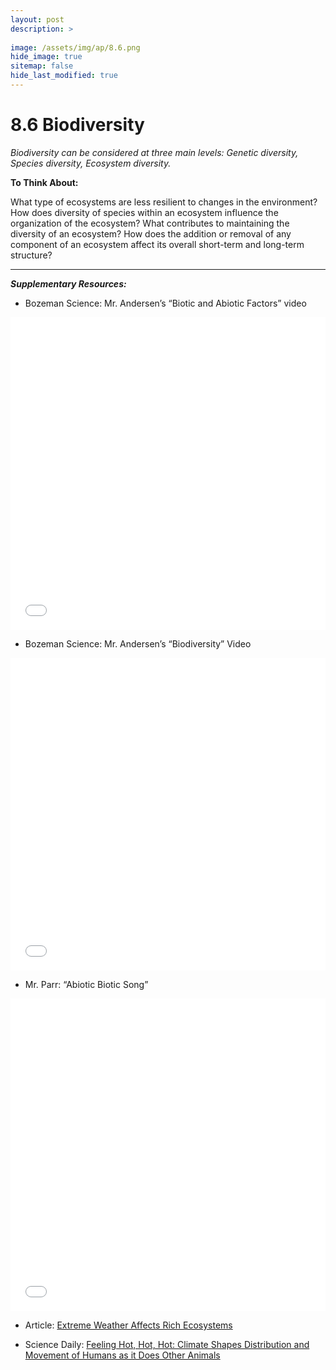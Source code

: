 ```yaml
---
layout: post
description: >
  
image: /assets/img/ap/8.6.png
hide_image: true
sitemap: false
hide_last_modified: true
---
```


# 8.6 Biodiversity

*Biodiversity can be considered at three main levels: Genetic diversity, Species diversity, Ecosystem diversity.*

**To Think About:** 

What type of ecosystems are less resilient to changes in the environment?
How does diversity of species within an ecosystem influence the organization of the ecosystem?
What contributes to maintaining the diversity of an ecosystem?
How does the addition or removal of any component of an ecosystem affect its overall short-term and long-term structure?

---

***Supplementary Resources:*** 

- Bozeman Science: Mr. Andersen’s “Biotic and Abiotic Factors” video

<iframe src="//player.bilibili.com/player.html?isOutside=true&aid=113690552567930&bvid=BV1MiktY3EBW&cid=27457358201&p=1&high_quality=1&danmaku=0&autoplay=0" allowfullscreen="allowfullscreen" width="100%" height="500" scrolling="no" frameborder="0" sandbox="allow-top-navigation allow-same-origin allow-forms allow-scripts"></iframe>

- Bozeman Science: Mr. Andersen’s “Biodiversity” Video

<iframe src="//player.bilibili.com/player.html?isOutside=true&aid=113690552566408&bvid=BV1uiktY3Ep3&cid=27457358088&p=1&high_quality=1&danmaku=0&autoplay=0" allowfullscreen="allowfullscreen" width="100%" height="500" scrolling="no" frameborder="0" sandbox="allow-top-navigation allow-same-origin allow-forms allow-scripts"></iframe>

- Mr. Parr: “Abiotic Biotic Song”

<iframe src="//player.bilibili.com/player.html?isOutside=true&aid=113690552567190&bvid=BV1uiktY3EFc&cid=27457358174&p=1&high_quality=1&danmaku=0&autoplay=0" allowfullscreen="allowfullscreen" width="100%" height="500" scrolling="no" frameborder="0" sandbox="allow-top-navigation allow-same-origin allow-forms allow-scripts"></iframe>

- Article: [Extreme Weather Affects Rich Ecosystems](https://www.sciencedaily.com/releases/2012/03/120330110535.htm)

- Science Daily: [Feeling Hot, Hot, Hot:  Climate Shapes Distribution and Movement of Humans as it Does Other Animals](https://www.sciencedaily.com/releases/2012/10/121024175359.htm)